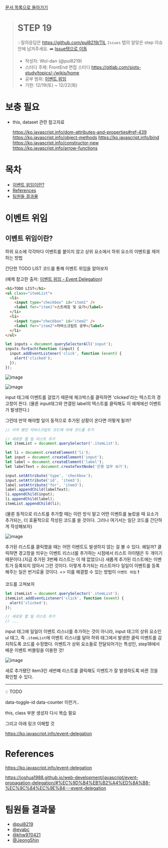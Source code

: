 [문서 목록으로 돌아가기](README.md)

> # STEP 19
>
> 💡질의응답은 <https://github.com/pul8219/TIL> `Issues` 탭의 알맞은 step 이슈안에 남겨주세요. ➡️ [Issue탭으로 이동](https://github.com/pul8219/TIL/issues)
>
> - 작성자: Wol-dan (@pul8219)
> - 스터디 주제: FrontEnd 면접 스터디 <https://gitlab.com/siots-study/topics/-/wikis/home>
> - 공부 범위: [이벤트 위임](https://ko.javascript.info/event-delegation)
> - 기한: 12/19(토) ~ 12/22(화)

# 보충 필요

- this, dataset 관련 참고자료

  https://ko.javascript.info/dom-attributes-and-properties#ref-439
  https://ko.javascript.info/object-methods
  https://ko.javascript.info/bind
  https://ko.javascript.info/constructor-new
  https://ko.javascript.info/arrow-functions

# 목차

- [이벤트 위임이란?](#이벤트-위임이란?)
- [References](#References)
- [팀원들 결과물](#팀원들-결과물)

# 이벤트 위임

## 이벤트 위임이란?

하위 요소에 각각마다 이벤트를 붙이지 않고 상위 요소에서 하위 요소의 이벤트를 제어하는 방법

간단한 TODO LIST 코드를 통해 이벤트 위임을 알아보자

(예제 참고한 출처: [이벤트 위임 - Event Delegation](https://joshua1988.github.io/web-development/javascript/event-propagation-delegation/#%EC%9D%B4%EB%B2%A4%ED%8A%B8-%EC%9C%84%EC%9E%84---event-delegation))

```html
<h1>TODO LIST</h1>
<ul class="itemList">
  <li>
    <input type="checkbox" id="item1" />
    <label for="item1">스트레칭 및 요가</label>
  </li>
  <li>
    <input type="checkbox" id="item2" />
    <label for="item2">자바스크립트 공부</label>
  </li>
</ul>
```

```js
let inputs = document.querySelectorAll('input');
inputs.forEach(function (input) {
  input.addEventListener('click', function (event) {
    alert('clicked');
  });
});
```

![image](https://user-images.githubusercontent.com/33214449/102910255-9c7ede80-44bd-11eb-8244-5f83f1a42ba7.png)

![image](https://user-images.githubusercontent.com/33214449/102910290-ab659100-44bd-11eb-8113-7ac6ca6618b6.png)

input 태그에 이벤트를 걸었기 때문에 체크박스를 클릭하면 'clicked'라는 텍스트의 경고창이 뜬다. (물론 input태그와 연결된 label의 텍스트를 클릭해도 이 예제에선 이벤트가 발생한다.)

그런데 만약 해야할 일이 동적으로 추가된 상황이 온다면 어떻게 될까?

```js
// 아까 봤던 자바스크립트 코드에 아래 코드를 추가

// 새로운 할 일 리스트 추가
let itemList = document.querySelector('.itemList');

let li = document.createElement('li');
let input = document.createElement('input');
let label = document.createElement('label');
let labelText = document.createTextNode('은행 업무 보기');

input.setAttribute('type', 'checkbox');
input.setAttribute('id', 'item3');
label.setAttribute('for', 'item3');
label.appendChild(labelText);
li.appendChild(input);
li.appendChild(label);
itemList.appendChild(li);
```

(물론 동적으로 리스트를 추가할 때는 이런 방식 말고 어떤 이벤트를 눌렀을 때 요소가 추가되는, 더 효율적으로 작성된 코드를 쓸 것이다. 그러나 여기서는 일단 코드를 간단하게 작성해보자)

![image](https://user-images.githubusercontent.com/33214449/102911354-3eeb9180-44bf-11eb-813c-8f756f00d05e.png)

추가된 리스트를 클릭했을 때는 어떤 이벤트도 발생하지 않는 걸 볼 수 있다. 왜일까?
클릭하면 경고창을 띄우는 이벤트 리스너를 추가하는 시점에서 리스트 아이템은 두 개이기 때문이다.(지금 추가된 3번째 리스트는 이 때 없었으니) 새롭게 추가된 리스트에는 이벤트가 등록되지 않아서 그런 것이다.
이렇게 추가되는 리스트마다 일일이 이벤트를 등록해주는 일은 번거로울 것이다.
=> 이를 해결할 수 있는 방법이 `이벤트 위임` ❗

코드를 고쳐보자

```js
let itemList = document.querySelector('.itemList');
itemList.addEventListener('click', function (event) {
  alert('clicked');
});

// 새로운 할 일 리스트 추가
// ...
```

input 태그에 일일이 이벤트 리스너를 추가하는 것이 아니라,
input 태그의 상위 요소인 ul 태그, 즉 `.itemList`에 이벤트 리스너를 달아 하위 태그에서 발생한 클릭 이벤트를 감지하도록 코드를 수정했다.
이벤트가 상위 요소들로 전달되어가는 특성인, step18에서 배운 이벤트 버블링을 이용한 것!

![image](https://user-images.githubusercontent.com/33214449/102913375-04372880-44c2-11eb-9570-a210478c690a.png)

새로 추가됐던 item3인 세번째 리스트를 클릭해도 이벤트가 잘 발생하도록 바뀐 것을 확인할 수 있다.

---

💡 TODO

data-toggle-id
data-counter
이런거..

this, class 부분 생성자 다시 복습 필요

그리고 아래 링크 이해할 것

https://ko.javascript.info/event-delegation

# References

https://ko.javascript.info/event-delegation

https://joshua1988.github.io/web-development/javascript/event-propagation-delegation/#%EC%9D%B4%EB%B2%A4%ED%8A%B8-%EC%9C%84%EC%9E%84---event-delegation

# 팀원들 결과물

- [@pul8219](https://github.com/pul8219/TIL/blob/master/Documents/FrontEnd-Study/step19.md)
- [@eyabc](https://eyabc.github.io/Doc/dev/core-javascript/Browser_Event_Delegation.html#%EC%9D%B4%EB%B2%A4%ED%8A%B8-%EC%9C%84%EC%9E%84)
- [@khw970421](https://velog.io/@khw970421/event-delegationstep-19)
- [@JeongShin](https://www.notion.so/DOM-Event-e620a1cd2c4543979ab01dabf7a1e543)
